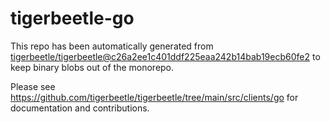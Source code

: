 # tigerbeetle-go
This repo has been automatically generated from
[tigerbeetle/tigerbeetle@c26a2ee1c401ddf225eaa242b14bab19ecb60fe2](https://github.com/tigerbeetle/tigerbeetle/commit/c26a2ee1c401ddf225eaa242b14bab19ecb60fe2)
to keep binary blobs out of the monorepo.

Please see
<https://github.com/tigerbeetle/tigerbeetle/tree/main/src/clients/go>
for documentation and contributions.